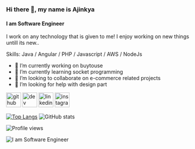 ### Hi there 👋, my name is Ajinkya
#### I am Software Engineer


I work on any technology that is given to me! I enjoy working on new things untill its new.. 

Skills: Java / Angular / PHP / Javascript / AWS / NodeJs

- 🔭 I’m currently working on buytouse 
- 🌱 I’m currently learning socket programming 
- 👯 I’m looking to collaborate on e-commerce related projects 
- 🤔 I’m looking for help with design part 


[<img src='https://cdn.jsdelivr.net/npm/simple-icons@3.0.1/icons/github.svg' alt='github' height='40'>](https://github.com/ajinkyad452)  [<img src='https://cdn.jsdelivr.net/npm/simple-icons@3.0.1/icons/dev-dot-to.svg' alt='dev' height='40'>](https://dev.to/ajinkyad452)  [<img src='https://cdn.jsdelivr.net/npm/simple-icons@3.0.1/icons/linkedin.svg' alt='linkedin' height='40'>](https://www.linkedin.com/in/ajinkya-dube/)  [<img src='https://cdn.jsdelivr.net/npm/simple-icons@3.0.1/icons/instagram.svg' alt='instagram' height='40'>](https://www.instagram.com/wannabe_leftie/)  

[![Top Langs](https://github-readme-stats.vercel.app/api/top-langs/?username=ajinkyad452)](https://github.com/anuraghazra/github-readme-stats) ![GitHub stats](https://github-readme-stats.vercel.app/api?username=ajinkyad452&show_icons=true)  

![Profile views](https://gpvc.arturio.dev/ajinkyad452)  

![I am Software Engineer](https://arturssmirnovs.github.io/github-profile-readme-generator/images/banner.png)
